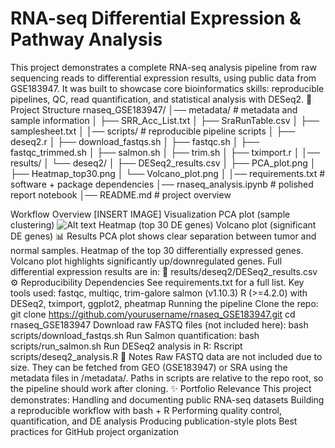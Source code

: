 # RNA-seq Differential Expression & Pathway Analysis
This project demonstrates a complete RNA-seq analysis pipeline from raw sequencing reads to differential expression results, using public data from GSE183947.
It was built to showcase core bioinformatics skills: reproducible pipelines, QC, read quantification, and statistical analysis with DESeq2.
📂 Project Structure
rnaseq_GSE183947/
│── metadata/               # metadata and sample information
│    ├── SRR_Acc_List.txt
│    ├── SraRunTable.csv
│    ├── samplesheet.txt
│
│── scripts/                # reproducible pipeline scripts
│    ├── deseq2.r
│    ├── download_fastqs.sh
│    ├── fastqc.sh
│    ├── fastqc_trimmed.sh
│    ├── salmon.sh
│    ├── trim.sh
│    ├── tximport.r
│
│── results/
│    └── deseq2/
│        ├── DESeq2_results.csv
│        ├── PCA_plot.png
│        ├── Heatmap_top30.png
│        └── Volcano_plot.png
│
│── requirements.txt        # software + package dependencies
│── rnaseq_analysis.ipynb   # polished report notebook
│── README.md               # project overview

Workflow Overview
[INSERT IMAGE]
Visualization
PCA plot (sample clustering) ![Alt text](./results/PCA_plot.png)
Heatmap (top 30 DE genes)
Volcano plot (significant DE genes)
📊 Results
PCA plot shows clear separation between tumor and normal samples.
Heatmap of the top 30 differentially expressed genes.
Volcano plot highlights significantly up/downregulated genes.
Full differential expression results are in:
📄 results/deseq2/DESeq2_results.csv
⚙️ Reproducibility
Dependencies
See requirements.txt for a full list.
Key tools used:
fastqc, multiqc, trim-galore
salmon (v1.10.3)
R (>=4.2.0) with DESeq2, tximport, ggplot2, pheatmap
Running the pipeline
Clone the repo:
git clone https://github.com/yourusername/rnaseq_GSE183947.git
cd rnaseq_GSE183947
Download raw FASTQ files (not included here):
bash scripts/download_fastqs.sh
Run Salmon quantification:
bash scripts/run_salmon.sh
Run DESeq2 analysis in R:
Rscript scripts/deseq2_analysis.R
📌 Notes
Raw FASTQ data are not included due to size. They can be fetched from GEO (GSE183947) or SRA using the metadata files in /metadata/.
Paths in scripts are relative to the repo root, so the pipeline should work after cloning.
✨ Portfolio Relevance
This project demonstrates:
Handling and documenting public RNA-seq datasets
Building a reproducible workflow with bash + R
Performing quality control, quantification, and DE analysis
Producing publication-style plots
Best practices for GitHub project organization
